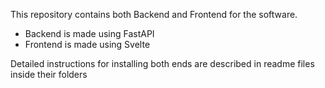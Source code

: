 This repository contains both Backend and Frontend for the software.

- Backend is made using FastAPI
- Frontend is made using Svelte

Detailed instructions for installing both ends are described in readme files inside their folders
